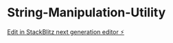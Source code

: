 # String-Manipulation-Utility

[Edit in StackBlitz next generation editor ⚡️](https://stackblitz.com/~/github.com/himanshu181749/String-Manipulation-Utility)